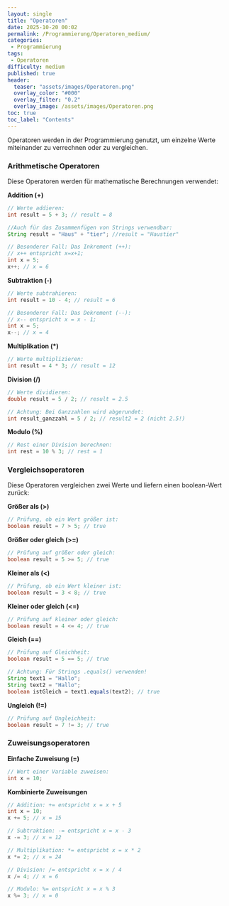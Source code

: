 ```yaml
---
layout: single
title: "Operatoren"
date: 2025-10-20 00:02
permalink: /Programmierung/Operatoren_medium/
categories:
 - Programmierung
tags:
 - Operatoren
difficulty: medium
published: true
header:
  teaser: "assets/images/Operatoren.png"
  overlay_color: "#000"
  overlay_filter: "0.2"
  overlay_image: /assets/images/Operatoren.png
toc: true
toc_label: "Contents"
---
```


Operatoren werden in der Programmierung genutzt, um einzelne Werte miteinander zu verrechnen oder zu vergleichen. 

### Arithmetische Operatoren

Diese Operatoren werden für mathematische Berechnungen verwendet:

**Addition (+)**
```java
// Werte addieren:
int result = 5 + 3; // result = 8

//Auch für das Zusammenfügen von Strings verwendbar:
String result = "Haus" + "tier"; //result = "Haustier"

// Besonderer Fall: Das Inkrement (++):
// x++ entspricht x=x+1;
int x = 5;
x++; // x = 6
```

**Subtraktion (-)**
```java
// Werte subtrahieren:
int result = 10 - 4; // result = 6

// Besonderer Fall: Das Dekrement (--):
// x-- entspricht x = x - 1;
int x = 5;
x--; // x = 4
```

**Multiplikation (*)**
```java
// Werte multiplizieren:
int result = 4 * 3; // result = 12
```

**Division (/)**
```java
// Werte dividieren:
double result = 5 / 2; // result = 2.5

// Achtung: Bei Ganzzahlen wird abgerundet:
int result_ganzzahl = 5 / 2; // result2 = 2 (nicht 2.5!)
```

**Modulo (%)**
```java
// Rest einer Division berechnen:
int rest = 10 % 3; // rest = 1
```

### Vergleichsoperatoren
Diese Operatoren vergleichen zwei Werte und liefern einen boolean-Wert zurück:

**Größer als (>)**
```java
// Prüfung, ob ein Wert größer ist:
boolean result = 7 > 5; // true
```

**Größer oder gleich (>=)**
```java
// Prüfung auf größer oder gleich:
boolean result = 5 >= 5; // true
```

**Kleiner als (<)**
```java
// Prüfung, ob ein Wert kleiner ist:
boolean result = 3 < 8; // true
```

**Kleiner oder gleich (<=)**
```java
// Prüfung auf kleiner oder gleich:
boolean result = 4 <= 4; // true
```

**Gleich (==)**
```java
// Prüfung auf Gleichheit:
boolean result = 5 == 5; // true

// Achtung: Für Strings .equals() verwenden!
String text1 = "Hallo";
String text2 = "Hallo";
boolean istGleich = text1.equals(text2); // true
```

**Ungleich (!=)**
```java
// Prüfung auf Ungleichheit:
boolean result = 7 != 3; // true
```

### Zuweisungsoperatoren

**Einfache Zuweisung (=)**
```java
// Wert einer Variable zuweisen:
int x = 10;
```

**Kombinierte Zuweisungen**
```java
// Addition: += entspricht x = x + 5
int x = 10;
x += 5; // x = 15

// Subtraktion: -= entspricht x = x - 3
x -= 3; // x = 12

// Multiplikation: *= entspricht x = x * 2
x *= 2; // x = 24

// Division: /= entspricht x = x / 4
x /= 4; // x = 6

// Modulo: %= entspricht x = x % 3
x %= 3; // x = 0
```
